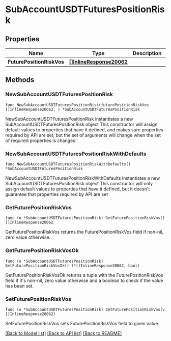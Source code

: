 # SubAccountUSDTFuturesPositionRisk

## Properties

Name | Type | Description | Notes
------------ | ------------- | ------------- | -------------
**FuturePositionRiskVos** | [**[]InlineResponse20062**](InlineResponse20062.md) |  | 

## Methods

### NewSubAccountUSDTFuturesPositionRisk

`func NewSubAccountUSDTFuturesPositionRisk(futurePositionRiskVos []InlineResponse20062, ) *SubAccountUSDTFuturesPositionRisk`

NewSubAccountUSDTFuturesPositionRisk instantiates a new SubAccountUSDTFuturesPositionRisk object
This constructor will assign default values to properties that have it defined,
and makes sure properties required by API are set, but the set of arguments
will change when the set of required properties is changed

### NewSubAccountUSDTFuturesPositionRiskWithDefaults

`func NewSubAccountUSDTFuturesPositionRiskWithDefaults() *SubAccountUSDTFuturesPositionRisk`

NewSubAccountUSDTFuturesPositionRiskWithDefaults instantiates a new SubAccountUSDTFuturesPositionRisk object
This constructor will only assign default values to properties that have it defined,
but it doesn't guarantee that properties required by API are set

### GetFuturePositionRiskVos

`func (o *SubAccountUSDTFuturesPositionRisk) GetFuturePositionRiskVos() []InlineResponse20062`

GetFuturePositionRiskVos returns the FuturePositionRiskVos field if non-nil, zero value otherwise.

### GetFuturePositionRiskVosOk

`func (o *SubAccountUSDTFuturesPositionRisk) GetFuturePositionRiskVosOk() (*[]InlineResponse20062, bool)`

GetFuturePositionRiskVosOk returns a tuple with the FuturePositionRiskVos field if it's non-nil, zero value otherwise
and a boolean to check if the value has been set.

### SetFuturePositionRiskVos

`func (o *SubAccountUSDTFuturesPositionRisk) SetFuturePositionRiskVos(v []InlineResponse20062)`

SetFuturePositionRiskVos sets FuturePositionRiskVos field to given value.



[[Back to Model list]](../README.md#documentation-for-models) [[Back to API list]](../README.md#documentation-for-api-endpoints) [[Back to README]](../README.md)


